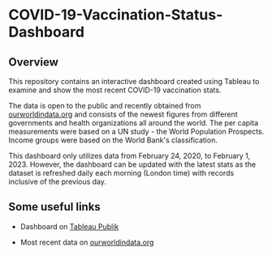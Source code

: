 # COVID-19-Vaccination-Status-Dashboard

## Overview
This repository contains an interactive dashboard created using Tableau to examine and show the most recent COVID-19 vaccination stats.

The data is open to the public and recently obtained from [ourworldindata.org](https://ourworldindata.org/covid-vaccinations) and consists of the newest figures from different governments and health organizations all around the world.  The per capita measurements were based on a UN study - the World Population Prospects. Income groups were based on the World Bank's classification.

This dashboard only utilizes data from February 24, 2020, to February 1, 2023. However, the dashboard can be updated with the latest stats as the dataset is refreshed daily each morning (London time) with records inclusive of the previous day.

## Some useful links
- Dashboard on [Tableau Publik](https://public.tableau.com/shared/8M9BYHX4S?:display_count=n&:origin=viz_share_link)

- Most recent data on [ourworldindata.org](https://ourworldindata.org/covid-vaccinations)
